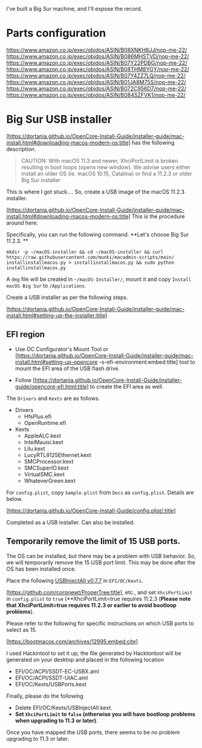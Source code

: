 
I've built a Big Sur machine, and I'll expose the record.

# Parts configuration

https://www.amazon.co.jp/exec/obidos/ASIN/B08XNKH8JJ/nop-me-22/
https://www.amazon.co.jp/exec/obidos/ASIN/B086MHSTVD/nop-me-22/
https://www.amazon.co.jp/exec/obidos/ASIN/B07Y22PDBG/nop-me-22/
https://www.amazon.co.jp/exec/obidos/ASIN/B08THM8YGY/nop-me-22/
https://www.amazon.co.jp/exec/obidos/ASIN/B07Y4ZZ7LQ/nop-me-22/
https://www.amazon.co.jp/exec/obidos/ASIN/B01JA8M75S/nop-me-22/
https://www.amazon.co.jp/exec/obidos/ASIN/B072C956D7/nop-me-22/
https://www.amazon.co.jp/exec/obidos/ASIN/B084SZFVK1/nop-me-22/

# Big Sur USB installer

[https://dortania.github.io/OpenCore-Install-Guide/installer-guide/mac-install.html#downloading-macos-modern-os:title] has the following description.

> CAUTION: With macOS 11.3 and newer, XhciPortLimit is broken resulting in boot loops (opens new window). We advise users either install an older OS (ie. macOS 10.15, Catalina) or find a 11.2.3 or older Big Sur installer

This is where I got stuck.... So, create a USB image of the macOS 11.2.3 installer.

[https://dortania.github.io/OpenCore-Install-Guide/installer-guide/mac-install.html#downloading-macos-modern-os:title] This is the procedure around here.

Specifically, you can run the following command. **Let's choose Big Sur 11.2.3. **

```
mkdir -p ~/macOS-installer && cd ~/macOS-installer && curl https://raw.githubusercontent.com/munki/macadmin-scripts/main/ installinstallmacos.py > installinstallmacos.py && sudo python installinstallmacos.py
````

A `dmg` file will be created in `~/macOS-Installer/`, mount it and copy `Install macOS Big Sur` to `/Applications`.

Create a USB installer as per the following steps.

[https://dortania.github.io/OpenCore-Install-Guide/installer-guide/mac-install.html#setting-up-the-installer:title]

## EFI region

- Use OC Configurator's Mount Tool or [https://dortania.github.io/OpenCore-Install-Guide/installer-guide/mac-install.html#setting-up-opencore -s-efi-environment:embed:title] tool to mount the EFI area of the USB flash drive.

- Follow [https://dortania.github.io/OpenCore-Install-Guide/installer-guide/opencore-efi.html:title] to create the EFI area as well.

The `Drivers` and `Kexts` are as follows.

- Drivers
    - HfsPlus.efi
    - OpenRuntime.efi
- Kexts
    - AppleALC.kext
    - IntelMauisi.kext
    - Lilu.kext
    - LucyRTL8125Ethernet.kext
    - SMCProcessor.kext
    - SMCSuperIO.kext
    - VirtualSMC.kext
    - WhateverGreen.kext

For `config.plist`, copy `Sample.plist` from `Docs` as `config.plist`. Details are below.

[https://dortania.github.io/OpenCore-Install-Guide/config.plist/:title]

Completed as a USB installer. Can also be installed.

## Temporarily remove the limit of 15 USB ports.

The OS can be installed, but there may be a problem with USB behavior. So, we will temporarily remove the 15 USB port limit.
This may be done after the OS has been installed once.

Place the following [USBInjectAll v0.7.7](https://gitee.com/softxing/OS-X-USB-Inject-All/releases/v0.7.7) in `EFI/OC/Kexts`.

[https://github.com/corpnewt/ProperTree:title], etc., and set `XhciPortLimit` in `config.plist` to `true` (**XhciPortLimit=true requires 11.2.3 (**Please note that XhciPortLimit=true requires 11.2.3 or earlier to avoid bootloop problems**).

Please refer to the following for specific instructions on which USB ports to select as 15.

[https://bootmacos.com/archives/12995:embed:cite]

I used Hackintool to set it up; the file generated by Hacktontool will be generated on your desktop and placed in the following location

- EFI/OC/ACPI/SSDT-EC-USBX.aml
- EFI/OC/ACPI/SSDT-UIAC.aml
- EFI/OC/Kexts/USBPorts.kext

Finally, please do the following

- Delete EFI/OC/Kexts/USBInjectAll.kext.
- **Set `XhciPortLimit` to `false` (otherwise you will have bootloop problems when upgrading to 11.3 or later)**.

Once you have mapped the USB ports, there seems to be no problem upgrading to 11.3 or later.

